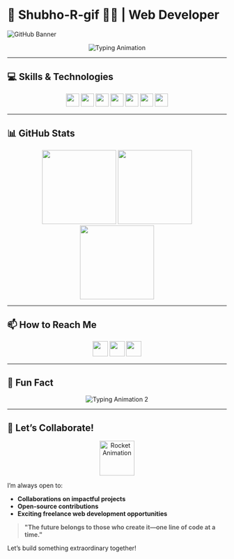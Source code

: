# 🌟 Shubho-R-gif 👨‍💻 | Web Developer  

![GitHub Banner](https://repository-images.githubusercontent.com/521515652/d0a2676e-2a17-4ad1-8e2d-54dc08db0db7)  

<p align="center">  
  <img src="https://readme-typing-svg.herokuapp.com?font=Fira+Code&size=22&duration=2000&pause=1000&color=F8C8DC&center=true&width=550&lines=Hi%2C+I'm+Shubho!+👋;Web+Developer+%26+UI%2FUX+Enthusiast;Creating+Interactive+%26+Scalable+Web+Apps!" alt="Typing Animation" />  
</p>  

---

## 💻 Skills & Technologies  

<p align="center">  
  <img src="https://img.shields.io/badge/HTML5-FF4C4C?style=for-the-badge&logo=html5&logoColor=white" height="30" />  
  <img src="https://img.shields.io/badge/CSS3-4169E1?style=for-the-badge&logo=css3&logoColor=white" height="30" />  
  <img src="https://img.shields.io/badge/JavaScript-8A2BE2?style=for-the-badge&logo=javascript&logoColor=white" height="30" />  
  <img src="https://img.shields.io/badge/React-6A5ACD?style=for-the-badge&logo=react&logoColor=white" height="30" />  
  <img src="https://img.shields.io/badge/VS%20Code-8A2BE2?style=for-the-badge&logo=visual-studio-code&logoColor=white" height="30" />  
  <img src="https://img.shields.io/badge/Git-FE9A2E?style=for-the-badge&logo=git&logoColor=white" height="30" />  
  <img src="https://img.shields.io/badge/GitHub-2F4F4F?style=for-the-badge&logo=github&logoColor=white" height="30" />  
</p>  

---

## 📊 GitHub Stats  
<div align="center">
  <img src="https://github-readme-stats.vercel.app/api?username=Shubho-R-gif&show_icons=true&bg_color=30,FF7F50,FF6347&title_color=FFFFFF&text_color=FFFFFF&icon_color=32CD32" height="170" />
  <img src="https://github-readme-streak-stats.herokuapp.com/?user=Shubho-R-gif&theme=dark&background=FF7F50&ring=32CD32&fire=FF6347&currStreakLabel=FFFFFF" height="170" />
  <img src="https://github-readme-stats.vercel.app/api/top-langs/?username=Shubho-R-gif&layout=compact&bg_color=FF7F50&title_color=FFFFFF&text_color=FFFFFF&hide_border=true" height="170" />
</div>




---

## 📫 How to Reach Me  

<p align="center">  
  <a href="mailto:subhor.workwith@gmail.com"><img src="https://img.shields.io/badge/Email-D32F2F?style=for-the-badge&logo=gmail&logoColor=white" height="35" /></a>  
  <a href="https://www.linkedin.com/in/subho-halder-5b9aa127b/"><img src="https://img.shields.io/badge/LinkedIn-3F51B5?style=for-the-badge&logo=linkedin&logoColor=white" height="35" /></a>  
  <a href="https://www.shubhorwebdev.com"><img src="https://img.shields.io/badge/Portfolio-8A2BE2?style=for-the-badge&logo=google-chrome&logoColor=white" height="35" /></a>  
</p>  

---

## 🎯 Fun Fact  

<p align="center">  
  <img src="https://readme-typing-svg.herokuapp.com?font=Fira+Code&size=20&duration=3000&pause=500&color=6A5ACD&center=true&width=600&lines=I+blend+code+with+creativity.;UI%2FUX+design+is+my+second+passion.;Always+exploring+new+front-end+trends!" alt="Typing Animation 2" />  
</p>  

---

## 🚀 Let’s Collaborate!  

<p align="center">  
  <img src="https://media.giphy.com/media/Ll22OhMLAlVDb8UQWe/giphy.gif" height="80" alt="Rocket Animation" />  
</p>  

I’m always open to:  
- **Collaborations on impactful projects**  
- **Open-source contributions**  
- **Exciting freelance web development opportunities**  

> **"The future belongs to those who create it—one line of code at a time."**  

Let’s build something extraordinary together!  




